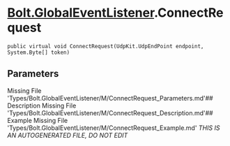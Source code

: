 # [Bolt.GlobalEventListener](Types/Bolt.GlobalEventListener.md).ConnectRequest
`public virtual void ConnectRequest(UdpKit.UdpEndPoint endpoint, System.Byte[] token)`
## Parameters
Missing File 'Types/Bolt.GlobalEventListener/M/ConnectRequest_Parameters.md'## Description
Missing File 'Types/Bolt.GlobalEventListener/M/ConnectRequest_Description.md'## Example
Missing File 'Types/Bolt.GlobalEventListener/M/ConnectRequest_Example.md'
*THIS IS AN AUTOGENERATED FILE, DO NOT EDIT*
